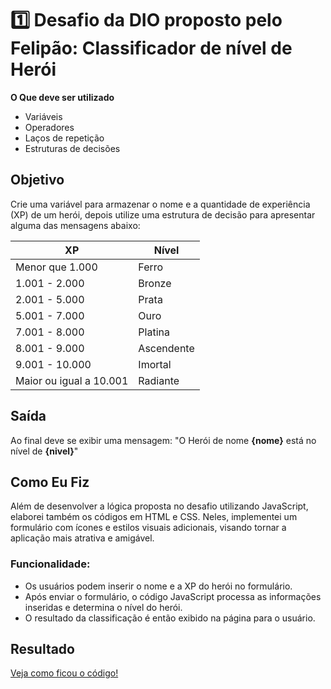 # 1️⃣ Desafio da DIO proposto pelo Felipão: Classificador de nível de Herói

**O Que deve ser utilizado**

- Variáveis
- Operadores
- Laços de repetição
- Estruturas de decisões

## Objetivo

Crie uma variável para armazenar o nome e a quantidade de experiência (XP) de um herói, depois utilize uma estrutura de decisão para apresentar alguma das mensagens abaixo:


| XP                    | Nível      |
|-----------------------|------------|
| Menor que 1.000       | Ferro      |
| 1.001 - 2.000         | Bronze     |
| 2.001 - 5.000         | Prata      |
| 5.001 - 7.000         | Ouro       |
| 7.001 - 8.000         | Platina    |
| 8.001 - 9.000         | Ascendente |
| 9.001 - 10.000        | Imortal    |
| Maior ou igual a 10.001 | Radiante  |

## Saída

Ao final deve se exibir uma mensagem:
"O Herói de nome **{nome}** está no nível de **{nivel}**"

## Como Eu Fiz

Além de desenvolver a lógica proposta no desafio utilizando JavaScript, elaborei também os códigos em HTML e CSS. Neles, implementei um formulário com ícones e estilos visuais adicionais, visando tornar a aplicação mais atrativa e amigável.

### Funcionalidade:

- Os usuários podem inserir o nome e a XP do herói no formulário.
- Após enviar o formulário, o código JavaScript processa as informações inseridas e determina o nível do herói.
- O resultado da classificação é então exibido na página para o usuário.

## Resultado
[Veja como ficou o código!](https://adriano-de-paula.github.io/desafio-do-heroi/)

